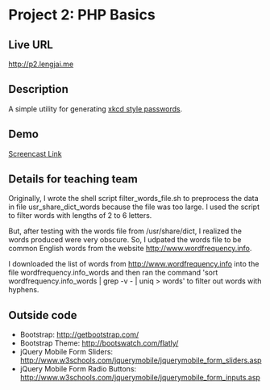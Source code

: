 # Project 2: PHP Basics

## Live URL
<http://p2.lengjai.me>

## Description
A simple utility for generating [xkcd style passwords](http://xkcd.com/936/).

## Demo
[Screencast Link](https://youtu.be/2tHmKaan_lg)

## Details for teaching team
Originally, I wrote the shell script filter_words_file.sh to preprocess the data in file usr_share_dict_words because the file was too large.  I used the script to filter words with lengths of 2 to 6 letters.  

But, after testing with the words file from /usr/share/dict, I realized the words produced were very obscure.  So, I udpated the words file to be common English words from the website <http://www.wordfrequency.info>.  

I downloaded the list of words from <http://www.wordfrequency.info> into the file wordfrequency.info_words and then ran the command 'sort wordfrequency.info_words | grep -v - | uniq > words' to filter out words with hyphens.

## Outside code
* Bootstrap: http://getbootstrap.com/
* Bootstrap Theme: http://bootswatch.com/flatly/
* jQuery Mobile Form Sliders: http://www.w3schools.com/jquerymobile/jquerymobile_form_sliders.asp
* jQuery Mobile Form Radio Buttons: http://www.w3schools.com/jquerymobile/jquerymobile_form_inputs.asp
